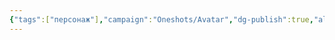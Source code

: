 ```yaml
---
{"tags":["персонаж"],"campaign":"Oneshots/Avatar","dg-publish":true,"aliases":["Tokuga"],"permalink":"/tokuga/","dgPassFrontmatter":true}
---
```



